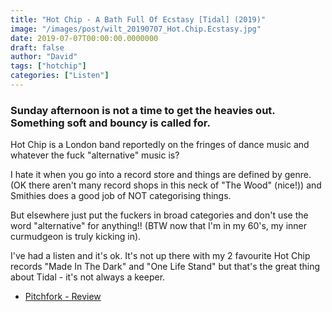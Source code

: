 ```yaml
---
title: "Hot Chip - A Bath Full Of Ecstasy [Tidal] (2019)"
image: "/images/post/wilt_20190707_Hot.Chip.Ecstasy.jpg"
date: 2019-07-07T00:00:00.0000000
draft: false
author: "David"
tags: ["hotchip"]
categories: ["Listen"]
---
```

### Sunday afternoon is not a time to get the heavies out. Something soft and bouncy is called for.

 Hot Chip is a London band reportedly on the fringes of dance music and whatever the fuck "alternative" music is? 

 I hate it when you go into a record store and things are defined by genre. (OK there aren't many record shops in this neck of "The Wood" (nice!)) and Smithies does a good job of NOT categorising things.

 But elsewhere just put the fuckers in broad categories and don't use the word "alternative" for anything!! (BTW now that I'm in my 60's, my inner curmudgeon is truly kicking in).

 I've had a listen and it's ok. It's not up there with my 2 favourite Hot Chip records "Made In The Dark" and "One Life Stand" but  that's the great thing about Tidal - it's not always a keeper.

-  [Pitchfork - Review](https://pitchfork.com/reviews/albums/hot-chip-a-bath-full-of-ecstasy/)
